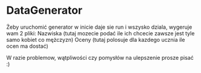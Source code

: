 # DataGenerator


Żeby uruchomić generator w inicie daje sie run i wszysko dziala,
wygeruje wam 2 pliki:
Nazwiska (tutaj mozecie podać ile ich chcecie zawsze jest tyle samo kobiet co mężczyzn)
Oceny (tutaj polosuje dla kazdego ucznia ile ocen ma dostać)

W razie problemow, wątpliwości czy pomysłów na ulepszenie prosze pisać :) 
